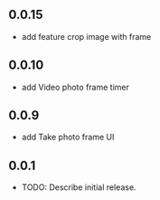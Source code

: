 ## 0.0.15
+ add feature crop image with frame

## 0.0.10
+ add Video photo frame timer 

## 0.0.9
+ add Take photo frame UI

## 0.0.1

* TODO: Describe initial release.
